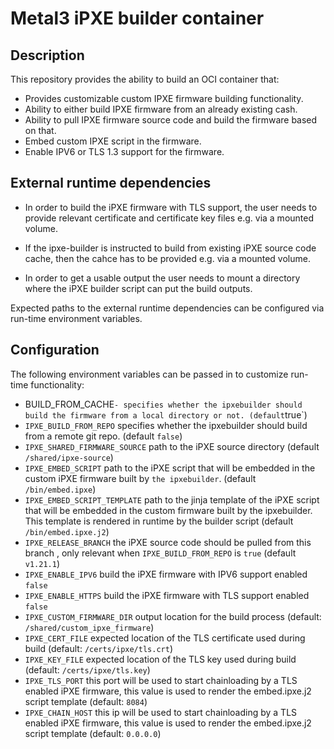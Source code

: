# Metal3 iPXE builder container

## Description

This repository provides the ability to build an OCI container that:
  - Provides customizable custom IPXE firmware building functionality.
  - Ability to either build IPXE firmware from an already existing cash.
  - Ability to pull IPXE firmware source code and build the firmware based
    on that.
  - Embed custom IPXE script in the firmware.
  - Enable IPV6 or TLS 1.3 support for the firmware.

## External runtime dependencies

- In order to build the iPXE firmware with TLS support, the user needs to
provide relevant certificate and certificate key files e.g. via a mounted
volume.

- If the ipxe-builder is instructed to build from existing iPXE source code
cache, then the cahce has to be provided e.g. via a mounted volume.

- In order to get a usable output the user needs to mount a directory
where the iPXE builder script can put the build outputs.

Expected paths to the external runtime dependencies can be configured
via run-time environment variables.

## Configuration

The following environment variables can be passed in to customize run-time
functionality:

- BUILD_FROM_CACHE` - specifies whether the ipxebuilder should build
  the firmware from a local directory or not. (default `true`)
- `IPXE_BUILD_FROM_REPO` specifies whether the ipxebuilder should build
  from a remote git repo. (default `false`)
- `IPXE_SHARED_FIRMWARE_SOURCE` path to the iPXE source directory
  (default `/shared/ipxe-source`)
- `IPXE_EMBED_SCRIPT` path to the iPXE script that will be embedded in the
  custom iPXE firmware built by `the ipxebuilder`. (default `/bin/embed.ipxe`)
- `IPXE_EMBED_SCRIPT_TEMPLATE` path to the jinja template of the iPXE script
  that will be embedded in the custom firmware built by the ipxebuilder. This
  template is rendered in runtime by the builder script
  (default `/bin/embed.ipxe.j2`)
- `IPXE_RELEASE_BRANCH` the iPXE source code should be pulled from this branch
  , only relevant when `IPXE_BUILD_FROM_REPO` is `true` (default `v1.21.1`)
- `IPXE_ENABLE_IPV6` build the iPXE firmware with IPV6 support enabled `false`
- `IPXE_ENABLE_HTTPS` build the iPXE firmware with TLS support enabled `false`
- `IPXE_CUSTOM_FIRMWARE_DIR` output location for the build process
  (default: `/shared/custom_ipxe_firmware`)
- `IPXE_CERT_FILE` expected location of the TLS certificate used during build
  (default: `/certs/ipxe/tls.crt`)
- `IPXE_KEY_FILE` expected location of the TLS key used during build
  (default: `/certs/ipxe/tls.key`)
- `IPXE_TLS_PORT` this port will be used to start chainloading by a TLS enabled
  iPXE firmware, this value is used to render the embed.ipxe.j2 script template
  (default: `8084`)
- `IPXE_CHAIN_HOST` this ip will be used to start chainloading by a TLS enabled
  iPXE firmware, this value is used to render the embed.ipxe.j2 script template
  (default: `0.0.0.0`)
